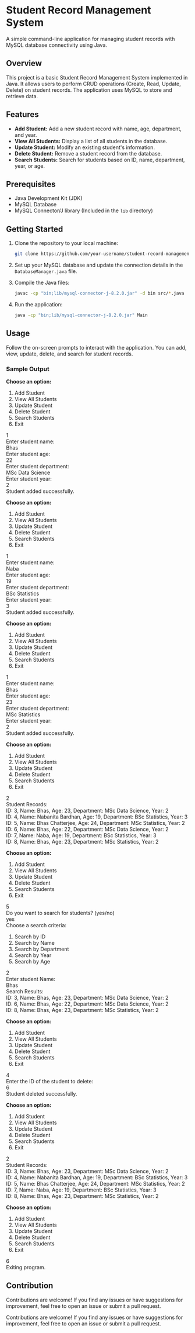 # Student Record Management System

A simple command-line application for managing student records with MySQL database connectivity using Java.

## Overview

This project is a basic Student Record Management System implemented in Java. It allows users to perform CRUD operations (Create, Read, Update, Delete) on student records. The application uses MySQL to store and retrieve data.

## Features

- **Add Student:** Add a new student record with name, age, department, and year.
- **View All Students:** Display a list of all students in the database.
- **Update Student:** Modify an existing student's information.
- **Delete Student:** Remove a student record from the database.
- **Search Students:** Search for students based on ID, name, department, year, or age.

## Prerequisites

- Java Development Kit (JDK)
- MySQL Database
- MySQL Connector/J library (Included in the `lib` directory)

## Getting Started

1. Clone the repository to your local machine:

   ```bash
   git clone https://github.com/your-username/student-record-management.git
   ```

2. Set up your MySQL database and update the connection details in the `DatabaseManager.java` file.

3. Compile the Java files:

   ```bash
   javac -cp "bin;lib/mysql-connector-j-8.2.0.jar" -d bin src/*.java
   ```

4. Run the application:

   ```bash
   java -cp "bin;lib/mysql-connector-j-8.2.0.jar" Main
   ```

## Usage

Follow the on-screen prompts to interact with the application. You can add, view, update, delete, and search for student records.

### Sample Output

**Choose an option:**
1. Add Student
2. View All Students
3. Update Student
4. Delete Student
5. Search Students
6. Exit

1  
Enter student name:  
Bhas  
Enter student age:  
22  
Enter student department:  
MSc Data Science  
Enter student year:  
2  
Student added successfully.  

**Choose an option:**
1. Add Student
2. View All Students
3. Update Student
4. Delete Student
5. Search Students
6. Exit

1  
Enter student name:  
Naba  
Enter student age:  
19  
Enter student department:  
BSc Statistics  
Enter student year:  
3  
Student added successfully.  

**Choose an option:**
1. Add Student
2. View All Students
3. Update Student
4. Delete Student
5. Search Students
6. Exit

1  
Enter student name:  
Bhas  
Enter student age:  
23  
Enter student department:  
MSc Statistics   
Enter student year:   
2  
Student added successfully.  

**Choose an option:**
1. Add Student
2. View All Students
3. Update Student
4. Delete Student
5. Search Students
6. Exit

2  
Student Records:  
ID: 3, Name: Bhas, Age: 23, Department: MSc Data Science, Year: 2  
ID: 4, Name: Nabanita Bardhan, Age: 19, Department: BSc Statistics, Year: 3  
ID: 5, Name: Bhas Chatterjee, Age: 24, Department: MSc Statistics, Year: 2  
ID: 6, Name: Bhas, Age: 22, Department: MSc Data Science, Year: 2  
ID: 7, Name: Naba, Age: 19, Department: BSc Statistics, Year: 3  
ID: 8, Name: Bhas, Age: 23, Department: MSc Statistics, Year: 2  

**Choose an option:**
1. Add Student
2. View All Students
3. Update Student
4. Delete Student
5. Search Students
6. Exit

5  
Do you want to search for students? (yes/no)  
yes  
Choose a search criteria:  
1. Search by ID  
2. Search by Name    
3. Search by Department    
4. Search by Year  
5. Search by Age  

2  
Enter student Name:   
Bhas  
Search Results:  
ID: 3, Name: Bhas, Age: 23, Department: MSc Data Science, Year: 2  
ID: 6, Name: Bhas, Age: 22, Department: MSc Data Science, Year: 2  
ID: 8, Name: Bhas, Age: 23, Department: MSc Statistics, Year: 2  
  
**Choose an option:**
1. Add Student
2. View All Students
3. Update Student
4. Delete Student
5. Search Students
6. Exit

4  
Enter the ID of the student to delete:  
6  
Student deleted successfully.  

**Choose an option:** 
1. Add Student
2. View All Students
3. Update Student
4. Delete Student
5. Search Students
6. Exit

2  
Student Records:  
ID: 3, Name: Bhas, Age: 23, Department: MSc Data Science, Year: 2  
ID: 4, Name: Nabanita Bardhan, Age: 19, Department: BSc Statistics, Year: 3  
ID: 5, Name: Bhas Chatterjee, Age: 24, Department: MSc Statistics, Year: 2  
ID: 7, Name: Naba, Age: 19, Department: BSc Statistics, Year: 3  
ID: 8, Name: Bhas, Age: 23, Department: MSc Statistics, Year: 2    
 
**Choose an option:**
1. Add Student
2. View All Students
3. Update Student
4. Delete Student
5. Search Students
6. Exit

6  
Exiting program.  
 

## Contribution

Contributions are welcome! If you find any issues or have suggestions for improvement, feel free to open an issue or submit a pull request.




Contributions are welcome! If you find any issues or have suggestions for improvement, feel free to open an issue or submit a pull request.
